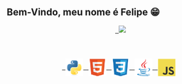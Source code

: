 ## Bem-Vindo, meu nome é Felipe 😁

<div align="center">
  <a href="https://github.com/FlipOwz">
  <img height="180em" src="https://github-readme-stats.vercel.app/api?username=FlipOwz&show_icons=true&theme=dark&include_all_commits=true&count_private=true"/>
</div>
  
  #
  
<div align="center" style="display: inline_block"><br>
  <img align="center" alt="Fe-Python" height="40" width="40" src="https://raw.githubusercontent.com/devicons/devicon/master/icons/python/python-original.svg">
  <img align="center" alt="Fe-HTML" height="40" width="40" src="https://raw.githubusercontent.com/devicons/devicon/master/icons/html5/html5-original.svg">
  <img align="center" alt="Fe-CSS" height="40" width="40" src="https://raw.githubusercontent.com/devicons/devicon/master/icons/css3/css3-original.svg">
  <img align="center" alt="Fe-java" height="40" width="40" src="https://raw.githubusercontent.com/devicons/devicon/master/icons/java/java-original.svg">
  <img align="center" alt="Fe-JS" height="40" width="40" src="https://raw.githubusercontent.com/devicons/devicon/master/icons/javascript/javascript-original.svg">
</div>




